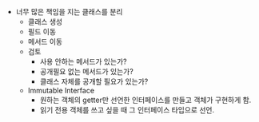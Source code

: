 - 너무 많은 책임을 지는 클래스를 분리
  - 클래스 생성
  - 필드 이동
  - 메서드 이동
  - 검토
    - 사용 안하는 메서드가 있는가?
    - 공개필요 없는 메서드가 있는가?
    - 클래스 자체를 공개할 필요가 있는가?
  - Immutable Interface
    - 원하는 객체의 getter만 선언한 인터페이스를 만들고 객체가 구현하게 함.
    - 읽기 전용 객체를 쓰고 싶을 때 그 인터페이스 타입으로 선언.